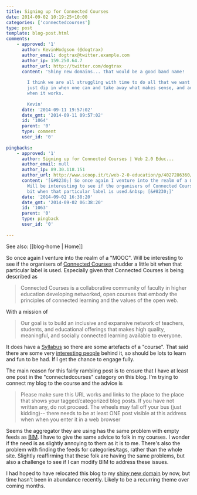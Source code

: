 ```yaml
---
title: Signing up for Connected Courses
date: 2014-09-02 10:19:25+10:00
categories: ['connectedcourses']
type: post
template: blog-post.html
comments:
    - approved: '1'
      author: KevinHodgson (@dogtrax)
      author_email: dogtrax@twitter.example.com
      author_ip: 159.250.64.7
      author_url: http://twitter.com/dogtrax
      content: 'Shiny new domains... that would be a good band name!
    
        I think we are all struggling with time to do all that we want to do, so I figure,
        just dip in when one can and take away what makes sense, and add to the discussions
        when it works.
    
        Kevin'
      date: '2014-09-11 19:57:02'
      date_gmt: '2014-09-11 09:57:02'
      id: '1064'
      parent: '0'
      type: comment
      user_id: '0'
    
pingbacks:
    - approved: '1'
      author: Signing up for Connected Courses | Web 2.0 Educ...
      author_email: null
      author_ip: 89.30.118.151
      author_url: http://www.scoop.it/t/web-2-0-education/p/4027286360/2014/09/01/signing-up-for-connected-courses
      content: '[&#8230;] So once again I venture into the realm of a &ldquo;MOOC&rdquo;.
        Will be interesting to see if the organisers of Connected Courses shudder a little
        bit when that particular label is used.&nbsp; [&#8230;]'
      date: '2014-09-02 16:38:20'
      date_gmt: '2014-09-02 06:38:20'
      id: '1063'
      parent: '0'
      type: pingback
      user_id: '0'
    
---
```


See also: [[blog-home | Home]]

So once again I venture into the realm of a "MOOC". Will be interesting to see if the organisers of [Connected Courses](http://connectedcourses.net/) shudder a little bit when that particular label is used. Especially given that Connected Courses is being described as

> Connected Courses is a collaborative community of faculty in higher education developing networked, open courses that embody the principles of connected learning and the values of the open web.

With a mission of

> Our goal is to build an inclusive and expansive network of teachers, students, and educational offerings that makes high quality, meaningful, and socially connected learning available to everyone.

It does have a [Syllabus](http://connectedcourses.net/thecourse/) so there are some artefacts of a "course". That said there are some very [interesting people](http://connectedcourses.net/about/people/) behind it, so should be lots to learn and fun to be had. If I get the chance to engage fully.

The main reason for this fairly rambling post is to ensure that I have at least one post in the "connectedcourses" category on this blog. I'm trying to connect my blog to the course and the advice is

> Please make sure this URL works and links to the place to the place that shows your tagged/categorized blog posts. If you have not written any, do not proceed. The wheels may fall off your bus (just kidding)-- there needs to be at least ONE post visible at this address when when you enter it in a web browser

Seems the aggregator they are using has the same problem with empty feeds as [BIM](/blog2/research/bam-blog-aggregation-management/). I have to give the same advice to folk in my courses. I wonder if the need is as slightly annoying to them as it is to me. There's also the problem with finding the feeds for categories/tags, rather than the whole site. Slightly reaffirming that these folk are having the same problems, but also a challenge to see if I can modify BIM to address these issues.

I had hoped to have relocated this blog to my [shiny new domain](http://djon.es/) by now, but time hasn't been in abundance recently. Likely to be a recurring theme over coming months.